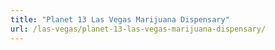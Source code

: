 ```yaml
---
title: "Planet 13 Las Vegas Marijuana Dispensary"
url: /las-vegas/planet-13-las-vegas-marijuana-dispensary/
---
```

